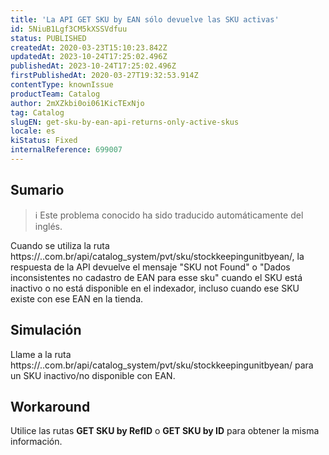 ```yaml
---
title: 'La API GET SKU by EAN sólo devuelve las SKU activas'
id: 5NiuB1Lgf3CM5kXSSVdfuu
status: PUBLISHED
createdAt: 2020-03-23T15:10:23.842Z
updatedAt: 2023-10-24T17:25:02.496Z
publishedAt: 2023-10-24T17:25:02.496Z
firstPublishedAt: 2020-03-27T19:32:53.914Z
contentType: knownIssue
productTeam: Catalog
author: 2mXZkbi0oi061KicTExNjo
tag: Catalog
slugEN: get-sku-by-ean-api-returns-only-active-skus
locale: es
kiStatus: Fixed
internalReference: 699007
---
```


## Sumario

>ℹ️ Este problema conocido ha sido traducido automáticamente del inglés.



Cuando se utiliza la ruta https://..com.br/api/catalog_system/pvt/sku/stockkeepingunitbyean/, la respuesta de la API devuelve el mensaje "SKU not Found" o "Dados inconsistentes no cadastro de EAN para esse sku" cuando el SKU está inactivo o no está disponible en el indexador, incluso cuando ese SKU existe con ese EAN en la tienda.



## Simulación



Llame a la ruta https://..com.br/api/catalog_system/pvt/sku/stockkeepingunitbyean/ para un SKU inactivo/no disponible con EAN.



## Workaround




Utilice las rutas **GET SKU by RefID** o **GET SKU by ID** para obtener la misma información.

